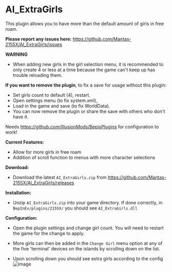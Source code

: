 # AI_ExtraGirls  
This plugin allows you to have more than the default amount of girls in free roam.

**Please report any issues here:** https://github.com/Mantas-2155X/AI_ExtraGirls/issues  

**WARNING**  
* When adding new girls in the girl selection menu, it is recommended to only create 4 or less at a time because the game can't keep up has trouble reloading them.  

**If you want to remove the plugin**, to fix a save for usage without this plugin:  
* Set girls count to default (4), restart.  
* Open settings menu (to fix system.xml),  
* Load in the game and save (to fix WorldData).  
* You can now remove the plugin or share the save with others who don't have it.  

Needs https://github.com/IllusionMods/BepisPlugins for configuration to work!

**Current Features:**  
* Allow for more girls in free roam  
* Addition of scroll function to menus with more character selections  

**Download:**  
* Download the latest `AI_ExtraGirls.zip` from https://github.com/Mantas-2155X/AI_ExtraGirls/releases  

**Installation:**  
* Unzip `AI_ExtraGirls.zip` into your game directory. If done correctly, in `BepInEx/plugins/2155X/` you should see `AI_ExtraGirls.dll`  

**Configuration:**  
* Open the plugin settings and change girl count. You will need to restart the game for the change to apply.  
* More girls can then be added in the `Change Girl` menu option at any of the five 'terminal' devices on the islands by scrolling down on the list.  

* Upon scrolling down you should see extra girls according to the config
![image](https://i.imgur.com/cs3wZzE.png)
